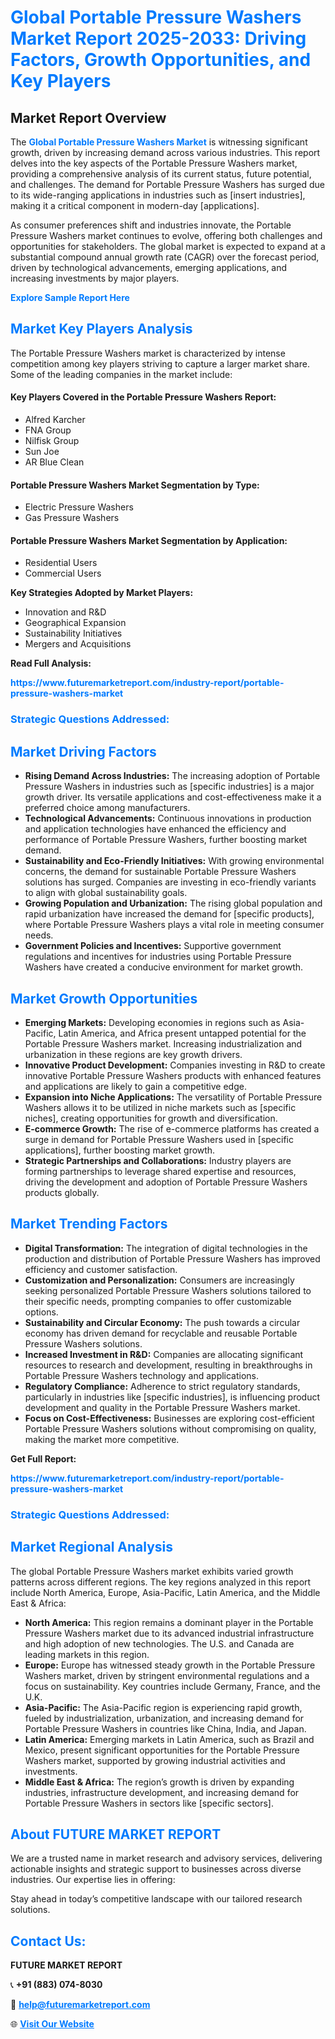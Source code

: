 <h1 style="color: #007BFF;">Global Portable Pressure Washers Market Report 2025-2033: Driving Factors, Growth Opportunities, and Key Players</h1>

<section id="overview">
<h2>Market Report Overview</h2>
<p>The <a href="https://www.futuremarketreport.com/industry-report/portable-pressure-washers-market" style="color: #007BFF; text-decoration: none;"><strong>Global Portable Pressure Washers Market</strong></a> is witnessing significant growth, driven by increasing demand across various industries. This report delves into the key aspects of the Portable Pressure Washers market, providing a comprehensive analysis of its current status, future potential, and challenges. The demand for Portable Pressure Washers has surged due to its wide-ranging applications in industries such as [insert industries], making it a critical component in modern-day [applications].</p>
<p>As consumer preferences shift and industries innovate, the Portable Pressure Washers market continues to evolve, offering both challenges and opportunities for stakeholders. The global market is expected to expand at a substantial compound annual growth rate (CAGR) over the forecast period, driven by technological advancements, emerging applications, and increasing investments by major players.</p>
</section>

<section id="overview">
<p><a href="https://www.futuremarketreport.com/request-sample/reportId=51053" style="color: #007BFF; text-decoration: none;"><strong>Explore Sample Report Here</strong></a></p>
</section>

<section id="key-players">
<h2 style="color: #007BFF;">Market Key Players Analysis</h2>
<p>The Portable Pressure Washers market is characterized by intense competition among key players striving to capture a larger market share. Some of the leading companies in the market include:</p>
<h4>Key Players Covered in the Portable Pressure Washers Report:</h4>
<ul><li>Alfred Karcher</li><li>FNA Group</li><li>Nilfisk Group</li><li>Sun Joe</li><li>AR Blue Clean</li></ul>
<h4>Portable Pressure Washers Market Segmentation by Type:</h4>
<ul><li>Electric Pressure Washers</li><li>Gas Pressure Washers</li></ul>

<h4>Portable Pressure Washers Market Segmentation by Application:</h4>
<ul><li>Residential Users</li><li>Commercial Users</li></ul>
<p><strong>Key Strategies Adopted by Market Players:</strong></p>
<ul>
<li>Innovation and R&D</li>
<li>Geographical Expansion</li>
<li>Sustainability Initiatives</li>
<li>Mergers and Acquisitions</li>
</ul>
</section>

<section>
<p><strong>Read Full Analysis: </strong></p><a href="https://www.futuremarketreport.com/industry-report/portable-pressure-washers-market" style="color: #007BFF; text-decoration: none;"><strong>https://www.futuremarketreport.com/industry-report/portable-pressure-washers-market</strong></a>
<h3 style="color: #007BFF;">Strategic Questions Addressed:</h3>
</section>

<section id="driving-factors">
<h2 style="color: #007BFF;">Market Driving Factors</h2>
<ul>
<li><strong>Rising Demand Across Industries:</strong> The increasing adoption of Portable Pressure Washers in industries such as [specific industries] is a major growth driver. Its versatile applications and cost-effectiveness make it a preferred choice among manufacturers.</li>
<li><strong>Technological Advancements:</strong> Continuous innovations in production and application technologies have enhanced the efficiency and performance of Portable Pressure Washers, further boosting market demand.</li>
<li><strong>Sustainability and Eco-Friendly Initiatives:</strong> With growing environmental concerns, the demand for sustainable Portable Pressure Washers solutions has surged. Companies are investing in eco-friendly variants to align with global sustainability goals.</li>
<li><strong>Growing Population and Urbanization:</strong> The rising global population and rapid urbanization have increased the demand for [specific products], where Portable Pressure Washers plays a vital role in meeting consumer needs.</li>
<li><strong>Government Policies and Incentives:</strong> Supportive government regulations and incentives for industries using Portable Pressure Washers have created a conducive environment for market growth.</li>
</ul>
</section>

<section id="growth-opportunities">
<h2 style="color: #007BFF;">Market Growth Opportunities</h2>
<ul>
<li><strong>Emerging Markets:</strong> Developing economies in regions such as Asia-Pacific, Latin America, and Africa present untapped potential for the Portable Pressure Washers market. Increasing industrialization and urbanization in these regions are key growth drivers.</li>
<li><strong>Innovative Product Development:</strong> Companies investing in R&D to create innovative Portable Pressure Washers products with enhanced features and applications are likely to gain a competitive edge.</li>
<li><strong>Expansion into Niche Applications:</strong> The versatility of Portable Pressure Washers allows it to be utilized in niche markets such as [specific niches], creating opportunities for growth and diversification.</li>
<li><strong>E-commerce Growth:</strong> The rise of e-commerce platforms has created a surge in demand for Portable Pressure Washers used in [specific applications], further boosting market growth.</li>
<li><strong>Strategic Partnerships and Collaborations:</strong> Industry players are forming partnerships to leverage shared expertise and resources, driving the development and adoption of Portable Pressure Washers products globally.</li>
</ul>
</section>

<section id="trending-factors">
<h2 style="color: #007BFF;">Market Trending Factors</h2>
<ul>
<li><strong>Digital Transformation:</strong> The integration of digital technologies in the production and distribution of Portable Pressure Washers has improved efficiency and customer satisfaction.</li>
<li><strong>Customization and Personalization:</strong> Consumers are increasingly seeking personalized Portable Pressure Washers solutions tailored to their specific needs, prompting companies to offer customizable options.</li>
<li><strong>Sustainability and Circular Economy:</strong> The push towards a circular economy has driven demand for recyclable and reusable Portable Pressure Washers solutions.</li>
<li><strong>Increased Investment in R&D:</strong> Companies are allocating significant resources to research and development, resulting in breakthroughs in Portable Pressure Washers technology and applications.</li>
<li><strong>Regulatory Compliance:</strong> Adherence to strict regulatory standards, particularly in industries like [specific industries], is influencing product development and quality in the Portable Pressure Washers market.</li>
<li><strong>Focus on Cost-Effectiveness:</strong> Businesses are exploring cost-efficient Portable Pressure Washers solutions without compromising on quality, making the market more competitive.</li>
</ul>
</section>

<section>
<p><strong>Get Full Report: </strong></p><a href="https://www.futuremarketreport.com/industry-report/portable-pressure-washers-market" style="color: #007BFF; text-decoration: none;"><strong>https://www.futuremarketreport.com/industry-report/portable-pressure-washers-market</strong></a>
<h3 style="color: #007BFF;">Strategic Questions Addressed:</h3>
</section>


<section id="regional-analysis">
<h2 style="color: #007BFF;">Market Regional Analysis</h2>
<p>The global Portable Pressure Washers market exhibits varied growth patterns across different regions. The key regions analyzed in this report include North America, Europe, Asia-Pacific, Latin America, and the Middle East & Africa:</p>
<ul>
<li><strong>North America:</strong> This region remains a dominant player in the Portable Pressure Washers market due to its advanced industrial infrastructure and high adoption of new technologies. The U.S. and Canada are leading markets in this region.</li>
<li><strong>Europe:</strong> Europe has witnessed steady growth in the Portable Pressure Washers market, driven by stringent environmental regulations and a focus on sustainability. Key countries include Germany, France, and the U.K.</li>
<li><strong>Asia-Pacific:</strong> The Asia-Pacific region is experiencing rapid growth, fueled by industrialization, urbanization, and increasing demand for Portable Pressure Washers in countries like China, India, and Japan.</li>
<li><strong>Latin America:</strong> Emerging markets in Latin America, such as Brazil and Mexico, present significant opportunities for the Portable Pressure Washers market, supported by growing industrial activities and investments.</li>
<li><strong>Middle East & Africa:</strong> The region’s growth is driven by expanding industries, infrastructure development, and increasing demand for Portable Pressure Washers in sectors like [specific sectors].</li>
</ul>
</section>

<footer>
<h2 style="color: #007BFF;">About FUTURE MARKET REPORT</h2>
<p>We are a trusted name in market research and advisory services, delivering actionable insights and strategic support to businesses across diverse industries. Our expertise lies in offering:</p>

<p>Stay ahead in today’s competitive landscape with our tailored research solutions.</p>

<h2 style="color: #007BFF;">Contact Us:</h2>
<p><strong>FUTURE MARKET REPORT</strong></p>
<p>📞 <strong>+91 (883) 074-8030</strong></p>
<p>📧 <strong><a href="mailto:help@futuremarketreport.com" style="color: #007BFF;">help@futuremarketreport.com</a></strong></p>
<p>🌐 <strong><a href="https://www.futuremarketreport.com/" style="color: #007BFF;">Visit Our Website</a></strong></p>
</footer>